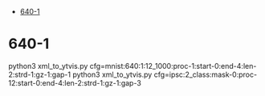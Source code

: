 <!-- MarkdownTOC -->

- [640-1](#640_1_)

<!-- /MarkdownTOC -->

<a id="640_1_"></a>
# 640-1
python3 xml_to_ytvis.py cfg=mnist:640:1:12_1000:proc-1:start-0:end-4:len-2:strd-1:gz-1:gap-1 
python3 xml_to_ytvis.py cfg=ipsc:2_class:mask-0:proc-12:start-0:end-4:len-2:strd-1:gz-1:gap-3 